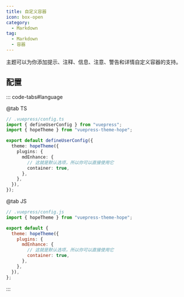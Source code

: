 ```yaml
---
title: 自定义容器
icon: box-open
category:
  - Markdown
tag:
  - Markdown
  - 容器
---
```


主题可以为你添加提示、注释、信息、注意、警告和详情自定义容器的支持。

<!-- more -->

## 配置

::: code-tabs#language

@tab TS

```ts {8-11}
// .vuepress/config.ts
import { defineUserConfig } from "vuepress";
import { hopeTheme } from "vuepress-theme-hope";

export default defineUserConfig({
  theme: hopeTheme({
    plugins: {
      mdEnhance: {
        // 这就是默认选项，所以你可以直接使用它
        container: true,
      },
    },
  }),
});
```

@tab JS

```js {7-10}
// .vuepress/config.js
import { hopeTheme } from "vuepress-theme-hope";

export default {
  theme: hopeTheme({
    plugins: {
      mdEnhance: {
        // 这就是默认选项，所以你可以直接使用它
        container: true,
      },
    },
  }),
};
```

:::

<!-- @include: @md-enhance/zh/guide/container.md#after -->

